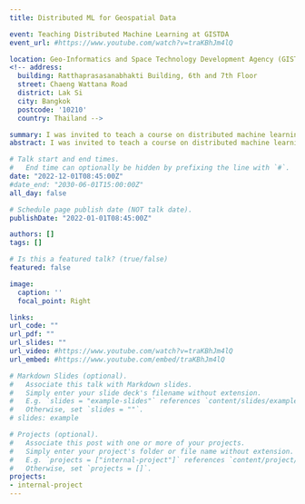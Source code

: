 ```yaml
---
title: Distributed ML for Geospatial Data

event: Teaching Distributed Machine Learning at GISTDA
event_url: #https://www.youtube.com/watch?v=traKBhJm4lQ

location: Geo-Informatics and Space Technology Development Agency (GISTDA)
<!-- address:
  building: Ratthaprasasanabhakti Building, 6th and 7th Floor
  street: Chaeng Wattana Road
  district: Lak Si
  city: Bangkok
  postcode: '10210'
  country: Thailand -->

summary: I was invited to teach a course on distributed machine learning to the Geo-Informatics and Space Technology Development Agency (GISTDA). The curriculum covered fundamental concepts of PySpark, basic deep learning techniques, and practical applications of distributed training using TensorFlow.
abstract: I was invited to teach a course on distributed machine learning to the Geo-Informatics and Space Technology Development Agency (GISTDA). The curriculum covered fundamental concepts of PySpark, basic deep learning techniques, and practical applications of distributed training using TensorFlow. I also emphasized methods for leveraging Multi-GPU setups and implementing distributed training strategies, particularly in the context of geospatial data analytics, equipping participants with the skills needed to handle large-scale machine learning tasks efficiently.

# Talk start and end times.
#   End time can optionally be hidden by prefixing the line with `#`.
date: "2022-12-01T08:45:00Z"
#date_end: "2030-06-01T15:00:00Z"
all_day: false

# Schedule page publish date (NOT talk date).
publishDate: "2022-01-01T08:45:00Z"

authors: []
tags: []

# Is this a featured talk? (true/false)
featured: false

image:
  caption: ''
  focal_point: Right

links:
url_code: ""
url_pdf: ""
url_slides: ""
url_video: #https://www.youtube.com/watch?v=traKBhJm4lQ
url_embed: #https://www.youtube.com/embed/traKBhJm4lQ

# Markdown Slides (optional).
#   Associate this talk with Markdown slides.
#   Simply enter your slide deck's filename without extension.
#   E.g. `slides = "example-slides"` references `content/slides/example-slides.md`.
#   Otherwise, set `slides = ""`.
# slides: example

# Projects (optional).
#   Associate this post with one or more of your projects.
#   Simply enter your project's folder or file name without extension.
#   E.g. `projects = ["internal-project"]` references `content/project/deep-learning/index.md`.
#   Otherwise, set `projects = []`.
projects:
- internal-project
---
```


<!-- {{< youtube traKBhJm4lQ >}} -->

